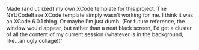 Made (and utilized) my own XCode template for this project. 
The NYUCodeBase XCode template simply wasn't working for me.
I think it was an XCode 6.0.1 thing. Or maybe I'm just dumb.
(For future reference, the window would appear, but rather 
than a neat black screen, I'd get a cluster of all the content 
of my current session (whatever is in the background, like...an 
ugly collage))'